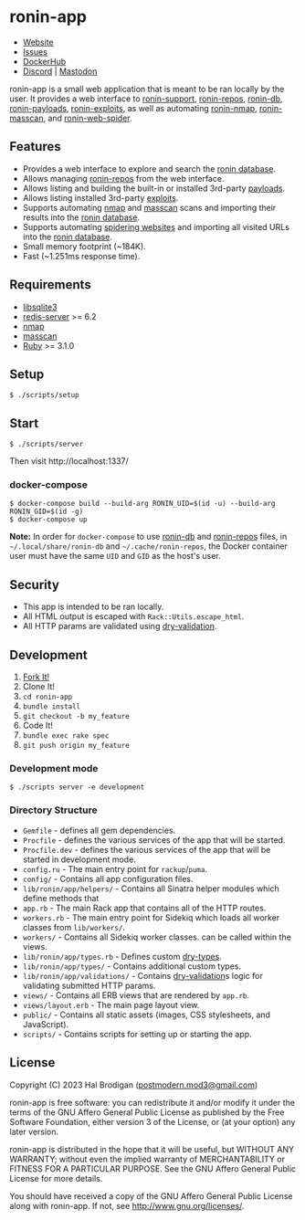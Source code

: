 # ronin-app

* [Website](https://ronin-rb.dev)
* [Issues](https://github.com/ronin-rb/docker/issues)
* [DockerHub](https://hub.docker.com/r/roninrb/ronin)
* [Discord](https://discord.gg/6WAb3PsVX9) |
  [Mastodon](https://infosec.exchange/@ronin_rb)

ronin-app is a small web application that is meant to be ran locally by the
user. It provides a web interface to [ronin-support], [ronin-repos], [ronin-db],
[ronin-payloads], [ronin-exploits], as well as automating
[ronin-nmap], [ronin-masscan], and [ronin-web-spider].

## Features

* Provides a web interface to explore and search the [ronin database][ronin-db].
* Allows managing [ronin-repos] from the web interface.
* Allows listing and building the built-in or installed 3rd-party
  [payloads][ronin-payloads].
* Allows listing installed 3rd-party [exploits][ronin-exploits].
* Supports automating [nmap] and [masscan] scans and importing their results
  into the [ronin database][ronin-db].
* Supports automating [spidering websites][ronin-web-spider] and importing all
  visited URLs into the [ronin database][ronin-db].
* Small memory footprint (~184K).
* Fast (~1.251ms response time).

## Requirements

* [libsqlite3][sqlite]
* [redis-server][redis] >= 6.2
* [nmap]
* [masscan]
* [Ruby] >= 3.1.0

## Setup

```shell
$ ./scripts/setup
```

## Start

```shell
$ ./scripts/server
```

Then visit http://localhost:1337/

### docker-compose

```shell
$ docker-compose build --build-arg RONIN_UID=$(id -u) --build-arg RONIN_GID=$(id -g)
$ docker-compose up
```

**Note:** In order for `docker-compose` to use [ronin-db] and [ronin-repos]
files, in `~/.local/share/ronin-db` and `~/.cache/ronin-repos`, the Docker
container user must have the same `UID` and `GID` as the host's user.

## Security

* This app is intended to be ran locally.
* All HTML output is escaped with `Rack::Utils.escape_html`.
* All HTTP params are validated using [dry-validation].

## Development

1. [Fork It!](https://github.com/ronin-rb/ronin/fork)
2. Clone It!
3. `cd ronin-app`
4. `bundle install`
5. `git checkout -b my_feature`
6. Code It!
7. `bundle exec rake spec`
8. `git push origin my_feature`

### Development mode

```shell
$ ./scripts server -e development
```

### Directory Structure

* `Gemfile` - defines all gem dependencies.
* `Procfile` - defines the various services of the app that will be started.
* `Procfile.dev` - defines the various services of the app that will be started
  in development mode.
* `config.ru` - The main entry point for `rackup`/`puma`.
* `config/` - Contains all app configuration files.
* `lib/ronin/app/helpers/` - Contains all Sinatra helper modules which define methods that
* `app.rb` - The main Rack app that contains all of the HTTP routes.
* `workers.rb` - The main entry point for Sidekiq which loads all worker classes
  from `lib/workers/`.
* `workers/` - Contains all Sidekiq worker classes.
  can be called within the views.
* `lib/ronin/app/types.rb` - Defines custom [dry-types].
* `lib/ronin/app/types/` - Contains additional custom types.
* `lib/ronin/app/validations/` - Contains [dry-validation]s logic for validating
  submitted HTTP params.
* `views/` - Contains all ERB views that are rendered by `app.rb`.
* `views/layout.erb` - The main page layout view.
* `public/` - Contains all static assets (images, CSS stylesheets, and
  JavaScript).
* `scripts/` - Contains scripts for setting up or starting the app.

## License

Copyright (C) 2023 Hal Brodigan (postmodern.mod3@gmail.com)

ronin-app is free software: you can redistribute it and/or modify
it under the terms of the GNU Affero General Public License as published by
the Free Software Foundation, either version 3 of the License, or
(at your option) any later version.

ronin-app is distributed in the hope that it will be useful,
but WITHOUT ANY WARRANTY; without even the implied warranty of
MERCHANTABILITY or FITNESS FOR A PARTICULAR PURPOSE.  See the
GNU Affero General Public License for more details.

You should have received a copy of the GNU Affero General Public License
along with ronin-app.  If not, see <http://www.gnu.org/licenses/>.

[sqlite]: https://sqlite.org/
[redis]: https://redis.io/
[nmap]: https://nmap.org/
[masscan]: https://github.com/robertdavidgraham/masscan#readme

[Ruby]: https://www.ruby-lang.org/
[dry-types]: https://dry-rb.org/gems/dry-types/
[dry-schema]: https://dry-rb.org/gems/dry-schema/
[dry-validation]: https://dry-rb.org/gems/dry-validation/

[ronin-support]: https://github.com/ronin-rb/ronin-support#readme
[ronin-repos]: https://github.com/ronin-rb/ronin-repos#readme
[ronin-db]: https://github.com/ronin-rb/ronin-db#readme
[ronin-payloads]: https://github.com/ronin-rb/ronin-payloads#readme
[ronin-vulns]: https://github.com/ronin-rb/ronin-vulns#readme
[ronin-exploits]: https://github.com/ronin-rb/ronin-exploits#readme
[ronin-nmap]: https://github.com/ronin-rb/ronin-nmap#readme
[ronin-masscan]: https://github.com/ronin-rb/ronin-masscan#readme
[ronin-web-spider]: https://github.com/ronin-rb/ronin-web-spider#readme
